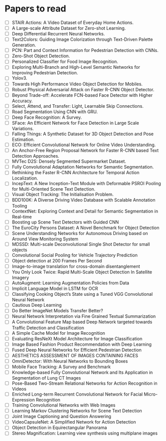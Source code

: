 # Papers to read

- [ ] STAIR Actions: A Video Dataset of Everyday Home Actions.
- [ ] A Large-scale Attribute Dataset for Zero-shot Learning.
- [ ] Deep Differential Recurrent Neural Networks.
- [ ] Text2Colors: Guiding Image Colorization through Text-Driven Palette Generation.
- [ ] PCN: Part and Context Information for Pedestrian Detection with CNNs.
- [ ] Zero-Shot Object Detection.
- [ ] Personalized Classifier for Food Image Recognition.
- [ ] Exploring Multi-Branch and High-Level Semantic Networks for Improving Pedestrian Detection.
- [ ] Yolov3.
- [ ] Towards High Performance Video Object Detection for Mobiles.
- [ ] Robust Physical Adversarial Attack on Faster R-CNN Object Detector.
- [ ] Beyond Trade-off: Accelerate FCN-based Face Detector with Higher Accuracy.
- [ ] Select, Attend, and Transfer: Light, Learnable Skip Connections.
- [ ] Road Segmentation Using CNN with GRU.
- [ ] Deep Face Recognition: A Survey.
- [ ] SFace: An Efficient Network for Face Detection in Large Scale Variations.
- [ ] Falling Things: A Synthetic Dataset for 3D Object Detection and Pose Estimation.
- [ ] ECO: Efficient Convolutional Network for Online Video Understanding.
- [ ] An Anchor-Free Region Proposal Network for Faster R-CNN based Text Detection Approaches.
- [ ] MVTec D2S: Densely Segmented Supermarket Dataset.
- [ ] Fully Convolutional Adaptation Networks for Semantic Segmentation.
- [ ] Rethinking the Faster R-CNN Architecture for Temporal Action Localization.
- [ ] IncepText: A New Inception-Text Module with Deformable PSROI Pooling for Multi-Oriented Scene Text Detection.
- [ ] Visual Object Tracking: The Initialisation Problem.
- [ ] BDD100K: A Diverse Driving Video Database with Scalable Annotation Tooling
- [ ] ContextNet: Exploring Context and Detail for Semantic Segmentation in Real-time
- [ ] Boosting up Scene Text Detectors with Guided CNN
- [ ] The EuroCity Persons Dataset: A Novel Benchmark for Object Detection
- [ ] Scene Understanding Networks for Autonomous Driving based on Around View Monitoring System
- [ ] MDSSD: Multi-scale Deconvolutional Single Shot Detector for small objects
- [ ] Convolutional Social Pooling for Vehicle Trajectory Prediction
- [ ] Object detection at 200 Frames Per Second
- [ ] Image-to-image translation for cross-domain disentanglement
- [ ] You Only Look Twice: Rapid Multi-Scale Object Detection In Satellite Imagery
- [ ] AutoAugment: Learning Augmentation Policies from Data
- [ ] Implicit Language Model in LSTM for OCR
- [ ] Classifying Cooking Object’s State using a Tuned VGG Convolutional Neural Network
- [ ] Cautious Deep Learning
- [ ] Do Better ImageNet Models Transfer Better?
- [ ] Neural Network Interpretation via Fine Grained Textual Summarization
- [ ] A Convolutional Feature Map based Deep Network targeted towards Traffic Detection and Classification
- [ ] A Simple Cache Model for Image Recognition
- [ ] Evaluating ResNeXt Model Architecture for Image Classification
- [ ] Image Based Fashion Product Recommendation with Deep Learning
- [ ] Fused Deep Neural Networks for Efficient Pedestrian Detection
- [ ] AESTHETICS ASSESSMENT OF IMAGES CONTAINING FACES
- [ ] OmniDetector: With Neural Networks to Bounding Boxes
- [ ] Mobile Face Tracking: A Survey and Benchmark
- [ ] Knowledge-based Fully Convolutional Network and Its Application in Segmentation of Lung CT Images
- [ ] Pose-Based Two-Stream Relational Networks for Action Recognition in Videos
- [ ] Enriched Long-term Recurrent Convolutional Network for Facial Micro-Expression Recognition
- [ ] Training Convolutional Networks with Web Images
- [ ] Learning Markov Clustering Networks for Scene Text Detection
- [ ] Joint Image Captioning and Question Answering
- [ ] VideoCapsuleNet: A Simplified Network for Action Detection
- [ ] Object Detection in Equirectangular Panorama
- [ ] Stereo Magnification: Learning view synthesis using multiplane images
